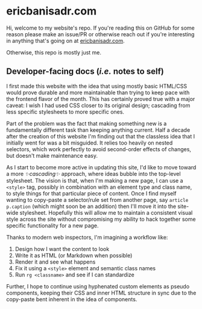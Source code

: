 # ericbanisadr.com

Hi, welcome to my website's repo. If you're reading this on GitHub for some
reason please make an issue/PR or otherwise reach out if you're interesting in
anything that's  going on at [ericbanisadr.com](https://ericbanisadr.com).

Otherwise, this repo is mostly just me.

## Developer-facing docs (_i.e._ notes to self)

I first made this website with the idea that using mostly  basic HTML/CSS would
prove durable and more maintainable than trying to keep pace with the frontend
flavor of the month. This has certainly proved true with a major caveat: I wish
I had used CSS closer to its original design; cascading from less specific
stylesheets to more specific ones.

Part of the problem was the fact that making something new is a fundamentally
different task than keeping anything current. Half a decade  after the creation
of this website I'm finding out that the classless idea that I initially went
for was a bit misguided. It relies too heavily on nested selectors, which work
perfectly to avoid second-order effects of changes, but doesn't make
maintenance easy.

As I start to become more active in updating this site, I'd like to move toward
a more _✨cascading✨_ approach, where ideas bubble into the top-level
stylesheet.  The vision is that, when I'm making a new page, I can use a
`<style>` tag, possibly in combination with an element type and class name, to
style things for that particular piece of content. Once I find myself wanting to
copy-paste a selector/rule set from another page, say `article p.caption` (which
might soon be an addition) then I'll move it into the site-wide stylesheet.
Hopefully this will allow me to maintain a consistent visual style across the
site without compromising my ability to hack together some specific
functionality for a new page.

Thanks to modern web inspectors, I'm imagining a workflow like:
1. Design how I want the content to look
1. Write it as HTML (or Markdown when possible)
1. Render it and see what happens
1. Fix it using a `<style>` element and semantic class names
1. Run `rg <classname>` and see if I can standardize

Further, I hope to continue using hyphenated custom elements as pseudo
components, keeping their CSS and inner HTML structure in sync due to the copy-paste
bent inherent in the idea of components.
